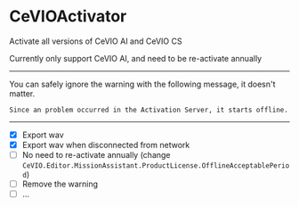 # CeVIOActivator

Activate all versions of CeVIO AI and CeVIO CS

Currently only support CeVIO AI, and need to be re-activate annually

---

You can safely ignore the warning with the following message, it doesn't matter.

```
Since an problem occurred in the Activation Server, it starts offline.
```

---

- [x] Export wav
- [x] Export wav when disconnected from network
- [ ] No need to re-activate annually (change `CeVIO.Editor.MissionAssistant.ProductLicense.OfflineAcceptablePeriod`)
- [ ] Remove the warning
- [ ] ...
